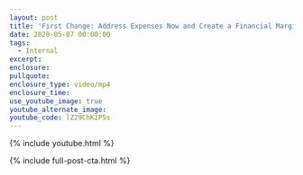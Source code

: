 ```yaml
---
layout: post
title: 'First Change: Address Expenses Now and Create a Financial Margin'
date: 2020-05-07 00:00:00
tags:
  - Internal
excerpt:
enclosure:
pullquote:
enclosure_type: video/mp4
enclosure_time:
use_youtube_image: true
youtube_alternate_image:
youtube_code: lZ29ChK2P5s
---
```


{% include youtube.html %}

{% include full-post-cta.html %}